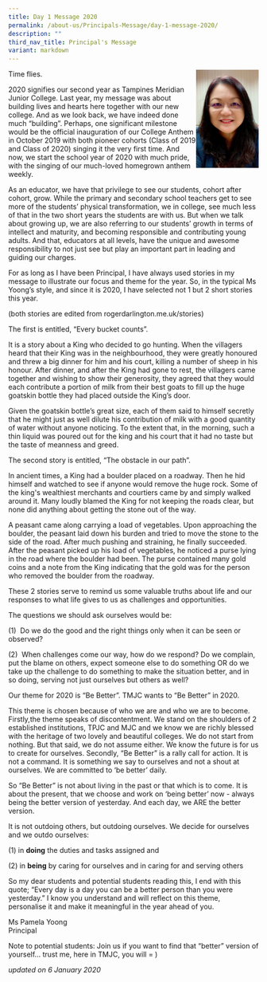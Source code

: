 ```yaml
---
title: Day 1 Message 2020
permalink: /about-us/Principals-Message/day-1-message-2020/
description: ""
third_nav_title: Principal's Message
variant: markdown
---
```

<img src="/images/Ms%20Yoong%202020_Edited.jpeg" style="width:25%" align="right">
		 
Time flies.

2020 signifies our second year as Tampines Meridian Junior College. Last year, my message was about building lives and hearts here together with our new college. And as we look back, we have indeed done much “building”. Perhaps, one significant milestone would be the official inauguration of our College Anthem in October 2019 with both pioneer cohorts (Class of 2019 and Class of 2020) singing it the very first time. And now, we start the school year of 2020 with much pride, with the singing of our much-loved homegrown anthem weekly.

As an educator, we have that privilege to see our students, cohort after cohort, grow. While the primary and secondary school teachers get to see more of the students’ physical transformation, we in college, see much less of that in the two short years the students are with us. But when we talk about growing up, we are also referring to our students’ growth in terms of intellect and maturity, and becoming responsible and contributing young adults. And that, educators at all levels, have the unique and awesome responsibility to not just see but play an important part in leading and guiding our charges.

For as long as I have been Principal, I have always used stories in my message to illustrate our focus and theme for the year. So, in the typical Ms Yoong’s style, and since it is 2020, I have selected not 1 but 2 short stories this year.

(both stories are edited from rogerdarlington.me.uk/stories)

The first is entitled, “Every bucket counts”.

It is a story about a King who decided to go hunting. When the villagers heard that their King was in the neighbourhood, they were greatly honoured and threw a big dinner for him and his court, killing a number of sheep in his honour. After dinner, and after the King had gone to rest, the villagers came together and wishing to show their generosity, they agreed that they would each contribute a portion of milk from their best goats to fill up the huge goatskin bottle they had placed outside the King’s door.

Given the goatskin bottle’s great size, each of them said to himself secretly that he might just as well dilute his contribution of milk with a good quantity of water without anyone noticing. To the extent that, in the morning, such a thin liquid was poured out for the king and his court that it had no taste but the taste of meanness and greed.

The second story is entitled, “The obstacle in our path”.

In ancient times, a King had a boulder placed on a roadway. Then he hid himself and watched to see if anyone would remove the huge rock. Some of the king's wealthiest merchants and courtiers came by and simply walked around it. Many loudly blamed the King for not keeping the roads clear, but none did anything about getting the stone out of the way.

A peasant came along carrying a load of vegetables. Upon approaching the boulder, the peasant laid down his burden and tried to move the stone to the side of the road. After much pushing and straining, he finally succeeded. After the peasant picked up his load of vegetables, he noticed a purse lying in the road where the boulder had been. The purse contained many gold coins and a note from the King indicating that the gold was for the person who removed the boulder from the roadway.

These 2 stories serve to remind us some valuable truths about life and our responses to what life gives to us as challenges and opportunities.

The questions we should ask ourselves would be:

(1)&nbsp;&nbsp;Do we do the good and the right things only when it can be seen or observed?

(2)&nbsp;&nbsp;When challenges come our way, how do we respond? Do we complain, put the blame on others, expect someone else to do something OR do we take up the challenge to do something to make the situation better, and in so doing, serving not just ourselves but others as well?

Our theme for 2020 is “Be Better”. TMJC wants to “Be Better” in 2020.

This theme is chosen because of who we are and who we are to become. Firstly,the theme speaks of discontentment. We stand on the shoulders of 2 established institutions, TPJC and MJC and we know we are richly blessed with the heritage of two lovely and beautiful colleges. We do not start from nothing. But that said, we do not assume either. We know the future is for us to create for ourselves. Secondly, “Be Better” is a rally call for action. It is not a command. It is something we say to ourselves and not a shout at ourselves. We are committed to ‘be better’ daily.&nbsp;

So “Be Better” is not about living in the past or that which is to come. It is about the present, that we choose and work on ‘being better’ now - always being the better version of yesterday. And each day, we ARE the better version.

It is not outdoing others, but outdoing ourselves. We decide for ourselves and we outdo ourselves:

(1) in&nbsp;**doing**&nbsp;the duties and tasks assigned and

(2) in&nbsp;**being**&nbsp;by caring for ourselves and in caring for and serving others

So my dear students and potential students reading this, I end with this quote; “Every day is a day you can be a better person than you were yesterday.” I know you understand and will reflect on this theme, personalise it and make it meaningful in the year ahead of you.  
  
Ms Pamela Yoong  <br>
Principal  
  
Note to potential students: Join us if you want to find that “better” version of yourself… trust me, here in TMJC, you will = )

  
_updated on&nbsp;6 January 2020_
